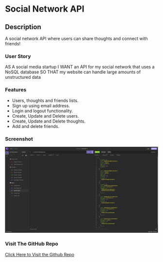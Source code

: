 # Social Network API

## Description

A social network API where users can share thoughts and connect
with friends!

### User Story
AS A social media startup
I WANT an API for my social network that uses a NoSQL database
SO THAT my website can handle large amounts of unstructured data

### Features
- Users, thoughts and friends lists.
- Sign up using email address.
- Login and logout functionality.
- Create, Update and Delete users.
- Create, Update and Delete thoughts.
- Add and delete friends.

### Screenshot
![Screenshot](/Assets/demo.png)

### Visit The GitHub Repo
[Click Here to Visit the Github Repo](https://github.com/cherry-aisha/week-18-social-network-api)